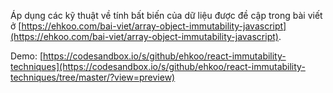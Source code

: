 Áp dụng các kỹ thuật về tính bất biến của dữ liệu được đề cập trong bài viết ở [https://ehkoo.com/bai-viet/array-object-immutability-javascript](https://ehkoo.com/bai-viet/array-object-immutability-javascript).

Demo: [https://codesandbox.io/s/github/ehkoo/react-immutability-techniques](https://codesandbox.io/s/github/ehkoo/react-immutability-techniques/tree/master/?view=preview)
